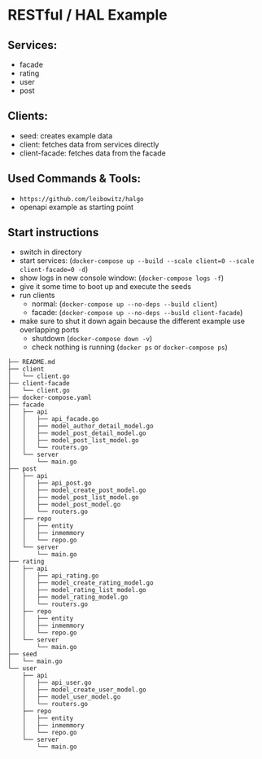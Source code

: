 # RESTful / HAL Example

## Services:
- facade
- rating
- user
- post

## Clients:
- seed: creates example data
- client: fetches data from services directly
- client-facade: fetches data from the facade

## Used Commands & Tools:

- `https://github.com/leibowitz/halgo`
- openapi example as starting point

## Start instructions

- switch in directory
- start services: (`docker-compose up --build --scale client=0 --scale client-facade=0 -d`)
- show logs in new console window: (`docker-compose logs -f`)
- give it some time to boot up and execute the seeds
- run clients
  - normal: (`docker-compose up --no-deps --build client`)
  - facade: (`docker-compose up --no-deps --build client-facade`)
- make sure to shut it down again because the different example use overlapping ports
  - shutdown (`docker-compose down -v`)
  - check nothing is running (`docker ps` or `docker-compose ps`)


```
├── README.md
├── client
│   └── client.go
├── client-facade
│   └── client.go
├── docker-compose.yaml
├── facade
│   ├── api
│   │   ├── api_facade.go
│   │   ├── model_author_detail_model.go
│   │   ├── model_post_detail_model.go
│   │   ├── model_post_list_model.go
│   │   └── routers.go
│   └── server
│       └── main.go
├── post
│   ├── api
│   │   ├── api_post.go
│   │   ├── model_create_post_model.go
│   │   ├── model_post_list_model.go
│   │   ├── model_post_model.go
│   │   └── routers.go
│   ├── repo
│   │   ├── entity
│   │   ├── inmemmory
│   │   └── repo.go
│   └── server
│       └── main.go
├── rating
│   ├── api
│   │   ├── api_rating.go
│   │   ├── model_create_rating_model.go
│   │   ├── model_rating_list_model.go
│   │   ├── model_rating_model.go
│   │   └── routers.go
│   ├── repo
│   │   ├── entity
│   │   ├── inmemmory
│   │   └── repo.go
│   └── server
│       └── main.go
├── seed
│   └── main.go
└── user
    ├── api
    │   ├── api_user.go
    │   ├── model_create_user_model.go
    │   ├── model_user_model.go
    │   └── routers.go
    ├── repo
    │   ├── entity
    │   ├── inmemmory
    │   └── repo.go
    └── server
        └── main.go
```
